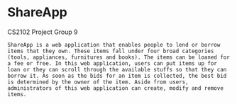 # ShareApp
CS2102 Project Group 9

	ShareApp is a web application that enables people to lend or borrow items that they own. These items fall under four broad categories (tools, appliances, furnitures and books). The items can be loaned for a fee or free. In this web application, users can put items up for loan or they can scroll through the available stuffs so that they can borrow it. As soon as the bids for an item is collected, the best bid is determined by the owner of the item. Aside from users, administrators of this web application can create, modify and remove items.
